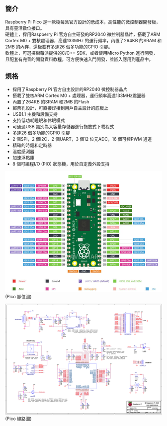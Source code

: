 ## 簡介
Raspberry Pi Pico 是一款樹莓派官方設計的低成本，高性能的微控制器開發板，具有靈活數位接口。  
硬體上，採用Raspberry Pi 官方自主研發的RP2040 微控制器晶片，搭載了ARM Cortex M0 + 雙核處理器，高達133MHz 的運行頻率，內置了264KB 的SRAM 和2MB 的內存，還板載有多達26 個多功能的GPIO 引腳。  
軟體上，可選擇樹莓派提供的C/C++ SDK，或者使用Micro Python 進行開發，且配套有完善的開發資料教程，可方便快速入門開發，並嵌入應用到產品中。

## 規格
- 採用了Raspberry Pi 官方自主設計的RP2040 微控制器晶片
- 搭載了雙核ARM Cortex M0 + 處理器，運行頻率高達133MHz震盪器
- 內置了264KB 的SRAM 和2MB 的Flash
- 郵票孔設計，可直接焊接到用戶自主設計的底板上
- USB1.1 主機和設備支持
- 支持低功耗睡眠和休眠模式
- 可通過USB 識別為大容量存儲器進行拖放式下載程式
- 多達26 個多功能的GPIO 引腳
- 2 個SPI，2 個I2C，2 個UART，3 個12 位元ADC，16 個可控PWM 通道
- 精確的時鐘和定時器
- 溫度感測器
- 加速浮點庫
- 8 個可編程I/O (PIO) 狀態機，用於自定義外設支持

![Pico腳位圖](./image/Pico_腳位.PNG)  (Pico 腳位圖)  

![Pico線路圖](./image/Pico線路圖.PNG) (Pico 線路圖)



